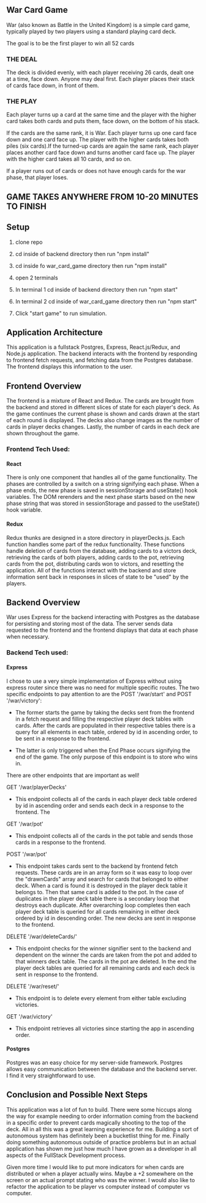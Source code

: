 ## War Card Game

War (also known as Battle in the United Kingdom) is a simple card game, typically played by two players using a standard playing card deck.

The goal is to be the first player to win all 52 cards

### THE DEAL
The deck is divided evenly, with each player receiving 26 cards, dealt one at a time, face down. Anyone may deal first. Each player places their stack of cards face down, in front of them.

### THE PLAY
Each player turns up a card at the same time and the player with the higher card takes both cards and puts them, face down, on the bottom of his stack.

If the cards are the same rank, it is War. Each player turns up one card face down and one card face up. The player with the higher cards takes both piles (six cards).If the turned-up cards are again the same rank, each player places another card face down and turns another card face up. The player with the higher card takes all 10 cards, and so on.

If a player runs out of cards or does not have enough cards for the war phase, that player loses.



## GAME TAKES ANYWHERE FROM 10-20 MINUTES TO FINISH

## Setup

1. clone repo

2. cd inside of backend directory then run "npm install"

3. cd inside fo war_card_game directory then run "npm install"

4. open 2 terminals

5. In terminal 1 cd inside of backend directory then run "npm start"

6. In terminal 2 cd inside of war_card_game directory then run "npm start"

7. Click "start game" to run simulation.

## Application Architecture

This application is a fullstack Postgres, Express, React.js/Redux, and Node.js application. The backend interacts with the frontend by responding to frontend fetch requests, and fetching data from the Postgres database. The frontend displays this information to the user.

## Frontend Overview

The frontend is a mixture of React and Redux. The cards are brought from the backend and stored in different slices of state for each player's deck. As the game continues the current phase is shown and cards drawn at the start of each round is displayed. The decks also change images as the number of cards in player decks changes. Lastly, the number of cards in each deck are shown throughout the game.


### Frontend Tech Used:

#### React
There is only one component that handles all of the game functionality. The phases are controlled by a switch on a string signifying each phase. When a phase ends, the new phase is saved in sessionStorage and useState() hook variables. The DOM rerenders and the next phase starts based on the new phase string that was stored in sessionStorage and passed to the useState() hook variable.


#### Redux
Redux thunks are designed in a store directory in playerDecks.js. Each function handles some part of the redux functionality. These functions handle deletion of cards from the database, adding cards to a victors deck, retrieving the cards of both players, adding cards to the pot, retrieving cards from the pot, distributing cards won to victors, and resetting the application. All of the functions interact with the backend and store information sent back in responses in slices of state to be "used" by the players.

## Backend Overview
War uses Express for the backend interacting with Postgres as the database for persisting and storing most of the data. The server sends data requested to the frontend and the frontend displays that data at each phase when necessary.

### Backend Tech used:


#### Express
I chose to use a very simple implementation of Express without using express router since there was no need for multiple specific routes. The two specific endpoints to pay attention to are the POST '/war/start' and POST '/war/victory': 

- The former starts the game by taking the decks sent from the frontend in a fetch request and filling the respective player deck tables with cards. After the cards are populated in their respective tables there is a query for all elements in each table, ordered by id in ascending order, to be sent in a response to the frontend. 

- The latter is only triggered when the End Phase occurs signifying the end of the game. The only purpose of this endpoint is to store who wins in.

There are other endpoints that are important as well!

GET '/war/playerDecks'

- This endpoint collects all of the cards in each player deck table ordered by id in ascending order and sends each deck in a response to the frontend. The

GET '/war/pot'

- This endpoint collects all of the cards in the pot table and sends those cards in a response to the frontend.

POST '/war/pot'

- This endpoint takes cards sent to the backend by frontend fetch requests. These cards are in an array form so it was easy to loop over the "drawnCards" array and search for cards that belonged to either deck. When a card is found it is destroyed in the player deck table it belongs to. Then that same card is added to the pot. In the case of duplicates in the player deck table there is a secondary loop that destroys each duplicate. After overarching loop completes then each player deck table is queried for all cards remaining in either deck ordered by id in descending order. The new decks are sent in response to the frontend.

DELETE '/war/deleteCards/'

- This endpoint checks for the winner signifier sent to the backend and dependent on the winner the cards are taken from the pot and added to that winners deck table. The cards in the pot are deleted. In the end the player deck tables are queried for all remaining cards and each deck is sent in response to the frontend.

DELETE '/war/reset/'

- This endpoint is to delete every element from either table excluding victories.

GET '/war/victory'
- This endpoint retrieves all victories since starting the app in ascending order.


#### Postgres
Postgres was an easy choice for my server-side framework. Postgres allows easy communication between the database and the backend server. I find it very straightforward to use.



## Conclusion and Possible Next Steps
This application was a lot of fun to build. There were some hiccups along the way for example needing to order information coming from the backend in a specific order to prevent cards magically shooting to the top of the deck. All in all this was a great learning experience for me. Building a sort of autonomous system has definitely been a bucketlist thing for me. Finally doing something autonomous outside of practice problems but in an actual application has shown me just how much I have grown as a developer in all aspects of the FullStack Development process.

Given more time I would like to put more indicators for when cards are distributed or when a player actually wins. Maybe a +2 somewhere on the screen or an actual prompt stating who was the winner. I would also like to refactor the application to be player vs computer instead of computer vs computer.


